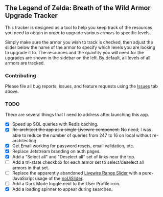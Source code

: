 ## The Legend of Zelda: Breath of the Wild Armor Upgrade Tracker

This tracker is designed as a tool to help you keep track of the resources you need to obtain in order to upgrade various armors to specific levels.

Simply make sure the armor you wish to track is checked, then adjust the slider below the name of the armor to specify which levels you are looking to upgrade it to. The resources and the quantity you will need for the upgrades are shown in the sidebar on the left. By default, all levels of all armors are tracked.

### Contributing

Please file all bug reports, issues, and feature requests using the [Issues](https://github.com/SturmB/botw-armor-upgrade-tracker/issues) tab above.

### TODO

There are several things that I need to address after launching this app.

- [x] Speed up SQL queries with Redis caching.
- [x] ~~Re-architect the app as a single Livewire component.~~ No need; I was able to reduce the number of queries from 247 to 16 on local without re-architecting.
- [x] Get Email working for password resets, email validation, etc.
- [x] Replace Jetstream branding on auth pages.
- [x] Add a "Select all" and "Deselect all" set of links near the top.
- [ ] Add a tri-state checkbox for each armor set to select/deselect all armors in that set.
- [ ] Replace the apparently abandoned [Livewire Range Slider](https://github.com/jantinnerezo/livewire-range-slider) with a pure-JavaScript usage of the [noUiSlider](https://refreshless.com/nouislider/).
- [ ] Add a Dark Mode toggle next to the User Profile icon.
- [x] Add a loading spinner to appear during searches.

